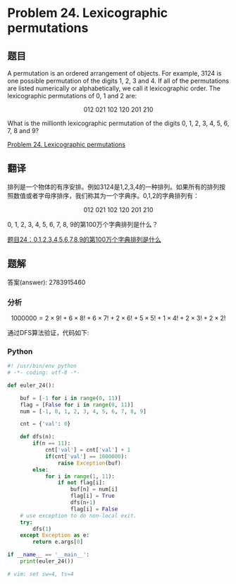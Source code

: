Problem 24. Lexicographic permutations
==================================

## 题目

A permutation is an ordered arrangement of objects. For example, 3124 is one possible permutation of the digits 1, 2, 3 and 4. If all of the permutations are listed numerically or alphabetically, we call it lexicographic order. The lexicographic permutations of 0, 1 and 2 are:

$$012\ 021\ 102\ 120\ 201\ 210$$

What is the millionth lexicographic permutation of the digits 0, 1, 2, 3, 4, 5, 6, 7, 8 and 9?

[Problem 24. Lexicographic permutations](https://projecteuler.net/problem=24 "Problem 24")

## 翻译

排列是一个物体的有序安排。例如3124是1,2,3,4的一种排列。如果所有的排列按照数值或者字母序排序，我们称其为一个字典序。0,1,2的字典排列有：

$$012\ 021\ 102\ 120\ 201\ 210$$

0, 1, 2, 3, 4, 5, 6, 7, 8, 9的第100万个字典排列是什么？

[题目24：0,1,2,3,4,5,6,7,8,9的第100万个字典排列是什么](http://pe.spiritzhang.com/index.php/2011-05-11-09-44-54/25-240123456789100 "题目24")

## 题解

答案(answer): 2783915460

### 分析

$$1000000 = 2 \times 9! + 6 \times 8! + 6 \times 7! + 2 \times 6! + 5 \times 5! + 1 \times 4! + 2 \times 3! + 2 \times 2!$$

通过DFS算法验证，代码如下:

### Python

~~~python
#! /usr/bin/env python
# -*- coding: utf-8 -*-

def euler_24():

    buf = [-1 for i in range(0, 11)]
    flag = [False for i in range(0, 11)]
    num = [-1, 0, 1, 2, 3, 4, 5, 6, 7, 8, 9]

    cnt = {'val': 0}

    def dfs(n):
        if(n == 11):
            cnt['val'] = cnt['val'] + 1
            if(cnt['val'] == 1000000):
                raise Exception(buf)
        else:
            for i in range(1, 11):
                if not flag[i]:
                    buf[n] = num[i]
                    flag[i] = True
                    dfs(n+1)
                    flag[i] = False
    # use exception to do non-local exit.
    try:
        dfs(1)
    except Exception as e:
        return e.args[0]

if __name__ == '__main__':
    print(euler_24())

# vim: set sw=4, ts=4
~~~
